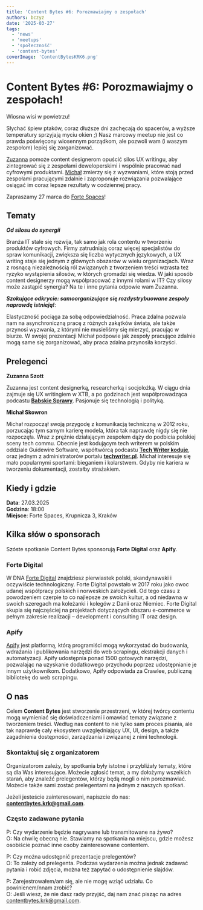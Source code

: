 ```yaml
---
title: 'Content Bytes #6: Porozmawiajmy o zespołach'
authors: bczyz
date: '2025-03-27'
tags:
  - 'news'
  - 'meetups'
  - 'społeczność'
  - 'content-bytes'
coverImage: 'ContentBytesKRK6.png'
---
```


# Content Bytes #6: Porozmawiajmy o zespołach!

Wiosna wisi w powietrzu! 

Słychać śpiew ptaków, coraz dłuższe dni zachęcają do spacerów, a wyższe temperatury sprzyjają myciu okien ;) 
Nasz marcowy meetup nie jest co prawda poświęcony wiosennym porządkom, ale pozwoli wam (i waszym zespołom) lepiej się zorganizować.

<!--truncate-->

[Zuzanna](https://www.linkedin.com/in/zuzanna-szott/) pomoże content designerom opuścić silos UX writingu, aby zintegrować się z zespołami deweloperskimi i wspólnie pracować nad cyfrowymi produktami.
[Michał](https://www.linkedin.com/in/michalskowron/) zmierzy się z wyzwaniami, które stoją przed zespołami pracującymi zdalnie i zaproponuje rozwiązania pozwalające osiągać im coraz lepsze rezultaty w codziennej pracy.

Zapraszamy 27 marca do [Forte Spaces](https://www.fortespaces.pl/)!

## Tematy

**_Od silosu do synergii_**

Branża IT stale się rozwija, tak samo jak rola contentu w tworzeniu produktów cyfrowych. Firmy zatrudniają coraz więcej specjalistów do spraw komunikacji, zwiększa się liczba wytycznych językowych, a UX writing staje się jednym z głównych obszarów w wielu organizacjach. Wraz z rosnącą niezależnością ról związanych z tworzeniem treści wzrasta też ryzyko wystąpienia silosów, w których gromadzi się wiedza.
W jaki sposób content designerzy mogą współpracować z innymi rolami w IT? Czy silosy może zastąpić synergia? Na te i inne pytania odpowie wam Zuzanna.

**_Szokujące odkrycie: samoorganizujące się rozdystrybuowane zespoły naprawdę istnieją!_**: 

Elastyczność pociąga za sobą odpowiedzialność. Praca zdalna pozwala nam na asynchroniczną pracę z różnych zakątków świata, ale także przynosi wyzwania, z którymi nie musieliśmy się mierzyć, pracując w biurze. W swojej prezentacji Michał podpowie jak zespoły pracujące zdalnie mogą same się zorganizować, aby praca zdalna przynosiła korzyści.

## Prelegenci

**Zuzanna Szott**

Zuzanna jest content designerką, researcherką i socjolożką. W ciągu dnia zajmuje się UX writingiem w XTB, a po godzinach jest współprowadząca podcastu [**Babskie Sprawy**](https://www.youtube.com/@babskiesprawy). Pasjonuje się technologią i polityką.


**Michał Skowron**

Michał rozpoczął swoją przygodę z komunikacją techniczną w 2012 roku, porzucając tym samym karierę modela, która tak naprawdę nigdy się nie rozpoczęła. Wraz z prężnie działającym zespołem dąży do podbicia polskiej sceny tech commu. Obecnie jest kodującym tech writerem w polskim oddziale Guidewire Software, współtwórcą podcastu [**Tech Writer koduje**](https://techwriterkoduje.pl/), oraz jednym z administratorów portalu [**techwriter.pl**](https://techwriter.pl/). Michał interesuje się mało popularnymi sportami: bieganiem i kolarstwem. Gdyby nie kariera w tworzeniu dokumentacji, zostałby strażakiem.

## Kiedy i gdzie

**Data**: 27.03.2025 <br /> **Godzina**: 18:00 <br /> **Miejsce**: Forte Spaces, Krupnicza 3, Kraków

## Kilka słów o sponsorach

Szóste spotkanie Content Bytes sponsorują **Forte Digital** oraz **Apify**.

### Forte Digital

W DNA [Forte Digital](https://fortedigital.com/pl) znajdziesz pierwiastek polski, skandynawski i oczywiście technologiczny. Forte Digital powstało w 2017 roku jako owoc udanej współpracy polskich i norweskich założycieli. Od tego czasu z powodzeniem czerpie to co najlepsze ze swoich kultur, a od niedawna w swoich szeregach ma koleżanki i kolegów z Danii oraz Niemiec. Forte Digital skupia się najczęściej na projektach dotyczących obszaru e-commerce w pełnym zakresie realizacji – development i consulting IT oraz design.

### Apify

[Apify](https://apify.com/) jest platformą, którą programiści mogą wykorzystać do budowania, wdrażania i publikowania narzędzi do web scrapingu, ekstrakcji danych i automatyzacji. Apify udostępnia ponad 1500 gotowych narzędzi, pozwalając na uzyskanie dodatkowego przychodu poprzez udostępnianie je innym użytkownikom. Dodatkowo, Apify odpowiada za Crawlee, publiczną bibliotekę do web scrapingu.

## O nas

Celem **Content Bytes** jest stworzenie przestrzeni, w której twórcy contentu
mogą wymieniać się doświadczeniami i omawiać tematy związane z tworzeniem
treści. Według nas content to nie tylko sam proces pisania, ale tak
naprawdę cały ekosystem uwzględniający UX, UI, design, a także zagadnienia
dostępności, zarządzania i związanej z nimi technologii.

### Skontaktuj się z organizatorem

Organizatorom zależy, by spotkania były istotne i przybliżały tematy, które są
dla Was interesujące. Możecie zgłosić temat, a my dołożymy wszelkich starań, aby
znaleźć prelegentów, którzy będą mogli o nim porozmawiać. Możecie także sami
zostać prelegentami na jednym z naszych spotkań.

Jeżeli jesteście zainteresowani, napiszcie do nas:
**contentbytes.krk@gmail.com**.

### Często zadawane pytania

P: Czy wydarzenie będzie nagrywane lub transmitowane na żywo? <br /> O: Na
chwilę obecną nie. Stawiamy na spotkania na miejscu, gdzie możesz osobiście
poznać inne osoby zainteresowane contentem.

P: Czy można udostępnić prezentacje prelegentów? <br /> O: To zależy od
prelegenta. Podczas wydarzenia można jednak zadawać pytania i robić zdjęcia,
można też zapytać o udostępnienie slajdów.

P: Zarejestrowałem/am się, ale nie mogę wziąć udziału. Co powinienem/nnam
zrobić? <br /> O: Jeśli wiesz, że nie dasz rady przyjść, daj nam znać pisząc na
adres [contentbytes.krk@gmail.com](mailto:contentbytes.krk@gmail.com).
